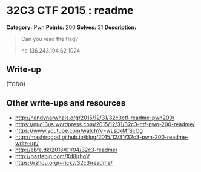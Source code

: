 # 32C3 CTF 2015 : readme

**Category:** Pwn
**Points:** 200
**Solves:** 31
**Description:**

> Can you read the flag?
>
>
> nc 136.243.194.62 1024


## Write-up

(TODO)

## Other write-ups and resources

* <http://nandynarwhals.org/2015/12/31/32c3ctf-readme-pwn200/>
* <https://nuc13us.wordpress.com/2015/12/31/32c3-ctf-pwn-200-readme/>
* <https://www.youtube.com/watch?v=wLsckMfScOg>
* <http://mashirogod.github.io/blog/2015/12/31/32c3-pwn-200-readme-write-up/>
* <http://ebfe.dk/2016/01/04/32c3-readme/>
* <http://pastebin.com/Xd8jrhqV>
* <https://rzhou.org/~ricky/32c3/readme/>
